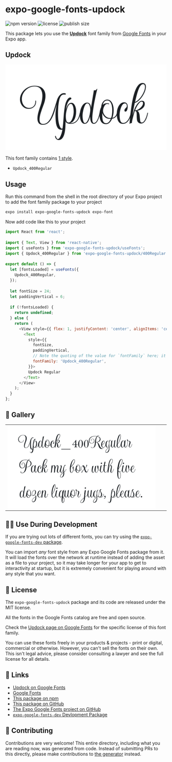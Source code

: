 # expo-google-fonts-updock

![npm version](https://flat.badgen.net/npm/v/expo-google-fonts-updock)
![license](https://flat.badgen.net/github/license/expo/google-fonts)
![publish size](https://flat.badgen.net/packagephobia/install/expo-google-fonts-updock)

This package lets you use the [**Updock**](https://fonts.google.com/specimen/Updock) font family from [Google Fonts](https://fonts.google.com/) in your Expo app.

## Updock

![Updock](./font-family.png)

This font family contains [1 style](#-gallery).

- `Updock_400Regular`

## Usage

Run this command from the shell in the root directory of your Expo project to add the font family package to your project
```sh
expo install expo-google-fonts-updock expo-font
```

Now add code like this to your project
```js
import React from 'react';

import { Text, View } from 'react-native';
import { useFonts } from 'expo-google-fonts-updock/useFonts';
import { Updock_400Regular } from 'expo-google-fonts-updock/400Regular';

export default () => {
  let [fontsLoaded] = useFonts({
    Updock_400Regular,
  });

  let fontSize = 24;
  let paddingVertical = 6;

  if (!fontsLoaded) {
    return undefined;
  } else {
    return (
      <View style={{ flex: 1, justifyContent: 'center', alignItems: 'center' }}>
        <Text
          style={{
            fontSize,
            paddingVertical,
            // Note the quoting of the value for `fontFamily` here; it expects a string!
            fontFamily: 'Updock_400Regular',
          }}>
          Updock Regular
        </Text>
      </View>
    );
  }
};

```

## 🔡 Gallery


||||
|-|-|-|
|![Updock_400Regular](.//400Regular/Updock_400Regular.ttf.png)||||


## 👩‍💻 Use During Development

If you are trying out lots of different fonts, you can try using the [`expo-google-fonts-dev` package](https://github.com/freeboub/google-fonts/tree/master/font-packages/dev#readme).

You can import *any* font style from any Expo Google Fonts package from it. It will load the fonts
over the network at runtime instead of adding the asset as a file to your project, so it may take longer
for your app to get to interactivity at startup, but it is extremely convenient
for playing around with any style that you want.

## 📖 License

The `expo-google-fonts-updock` package and its code are released under the MIT license.

All the fonts in the Google Fonts catalog are free and open source.

Check the [Updock page on Google Fonts](https://fonts.google.com/specimen/Updock) for the specific license of this font family.

You can use these fonts freely in your products & projects - print or digital, commercial or otherwise. However, you can't sell the fonts on their own. This isn't legal advice, please consider consulting a lawyer and see the full license for all details.

## 🔗 Links

- [Updock on Google Fonts](https://fonts.google.com/specimen/Updock)
- [Google Fonts](https://fonts.google.com/)
- [This package on npm](https://www.npmjs.com/package/expo-google-fonts-updock)
- [This package on GitHub](https://github.com/freeboub/google-fonts/tree/master/font-packages/updock)
- [The Expo Google Fonts project on GitHub](https://github.com/freeboub/google-fonts)
- [`expo-google-fonts-dev` Devlopment Package](https://github.com/freeboub/google-fonts/tree/master/font-packages/dev)

## 🤝 Contributing

Contributions are very welcome! This entire directory, including what you are reading now, was generated from code. Instead of submitting PRs to this directly, please make contributions to [the generator](https://github.com/freeboub/google-fonts/tree/master/packages/generator) instead.
